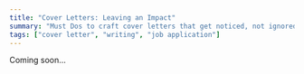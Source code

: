 ```yaml
---
title: "Cover Letters: Leaving an Impact"
summary: "Must Dos to craft cover letters that get noticed, not ignored."
tags: ["cover letter", "writing", "job application"]
---
```


Coming soon...